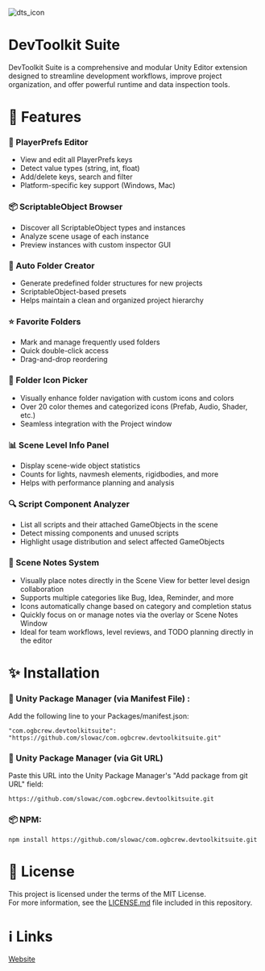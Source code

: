 ![dts_icon](https://github.com/user-attachments/assets/167952d4-fd3a-4c46-b84f-3b814d1c4f62)

# DevToolkit Suite

DevToolkit Suite is a comprehensive and modular Unity Editor extension designed to streamline development workflows, improve project organization, and offer powerful runtime and data inspection tools.

# 🔧 Features

### 🔐 PlayerPrefs Editor
- View and edit all PlayerPrefs keys
- Detect value types (string, int, float)
- Add/delete keys, search and filter
- Platform-specific key support (Windows, Mac)

### 📦 ScriptableObject Browser
- Discover all ScriptableObject types and instances
- Analyze scene usage of each instance
- Preview instances with custom inspector GUI

### 📁 Auto Folder Creator
- Generate predefined folder structures for new projects
- ScriptableObject-based presets
- Helps maintain a clean and organized project hierarchy

### ⭐ Favorite Folders
- Mark and manage frequently used folders
- Quick double-click access
- Drag-and-drop reordering

### 🎨 Folder Icon Picker
- Visually enhance folder navigation with custom icons and colors
- Over 20 color themes and categorized icons (Prefab, Audio, Shader, etc.)
- Seamless integration with the Project window

### 📊 Scene Level Info Panel
- Display scene-wide object statistics
- Counts for lights, navmesh elements, rigidbodies, and more
- Helps with performance planning and analysis

### 🔍 Script Component Analyzer
- List all scripts and their attached GameObjects in the scene
- Detect missing components and unused scripts
- Highlight usage distribution and select affected GameObjects

### 📝 Scene Notes System
- Visually place notes directly in the Scene View for better level design collaboration
- Supports multiple categories like Bug, Idea, Reminder, and more
- Icons automatically change based on category and completion status
- Quickly focus on or manage notes via the overlay or Scene Notes Window
- Ideal for team workflows, level reviews, and TODO planning directly in the editor


#  ✨ Installation

### 🧩 Unity Package Manager (via Manifest File) :
Add the following line to your Packages/manifest.json:

``` "com.ogbcrew.devtoolkitsuite": "https://github.com/slowac/com.ogbcrew.devtoolkitsuite.git" ```

### 📃 Unity Package Manager (via Git URL)
Paste this URL into the Unity Package Manager's "Add package from git URL" field:

``` https://github.com/slowac/com.ogbcrew.devtoolkitsuite.git ```


### 📦 NPM:
``` npm install https://github.com/slowac/com.ogbcrew.devtoolkitsuite.git ```



# 📄 License

This project is licensed under the terms of the MIT License.  
For more information, see the [LICENSE.md](LICENSE.md) file included in this repository.

# ℹ️ Links

[Website](https://ogbcrew.com)




